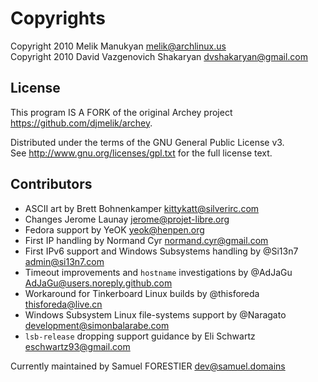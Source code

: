 # Copyrights

Copyright 2010 Melik Manukyan <melik@archlinux.us>  
Copyright 2010 David Vazgenovich Shakaryan <dvshakaryan@gmail.com>

## License

This program IS A FORK of the original Archey project <https://github.com/djmelik/archey>.

Distributed under the terms of the GNU General Public License v3.  
See <http://www.gnu.org/licenses/gpl.txt> for the full license text.

## Contributors

* ASCII art by Brett Bohnenkamper <kittykatt@silverirc.com>
* Changes Jerome Launay <jerome@projet-libre.org>
* Fedora support by YeOK <yeok@henpen.org>
* First IP handling by Normand Cyr <normand.cyr@gmail.com>
* First IPv6 support and Windows Subsystems handling by @Si13n7 <admin@si13n7.com>
* Timeout improvements and `hostname` investigations by @AdJaGu <AdJaGu@users.noreply.github.com>
* Workaround for Tinkerboard Linux builds by @thisforeda <thisforeda@live.cn>
* Windows Subsystem Linux file-systems support by @Naragato <development@simonbalarabe.com>
* `lsb-release` dropping support guidance by Eli Schwartz <eschwartz93@gmail.com>

Currently maintained by Samuel FORESTIER <dev@samuel.domains>
